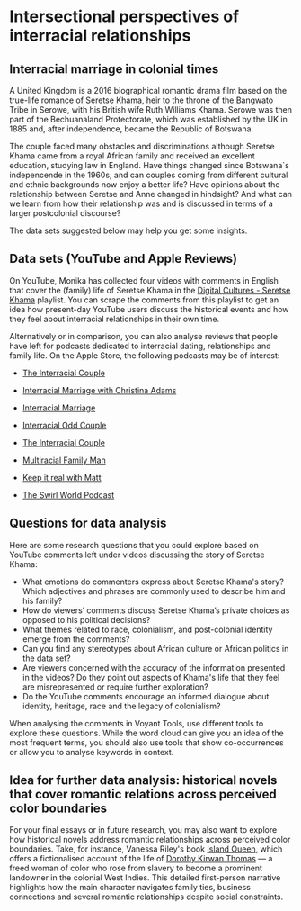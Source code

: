 # Intersectional perspectives of interracial relationships

## Interracial marriage in colonial times

A United Kingdom is a 2016 biographical romantic drama film based on the true-life romance of Seretse Khama, 
heir to the throne of the Bangwato Tribe in Serowe, with his British wife Ruth Williams Khama.
Serowe was then part of the Bechuanaland Protectorate, which was established by the UK in 1885 and, after independence,
became the Republic of Botswana.

The couple faced many obstacles and discriminations although Seretse Khama came from a royal African family and received an excellent education,
studying law in England. Have things changed since Botswana`s indepencende in the 1960s, and can couples coming from different cultural and ethnic
backgrounds now enjoy a better life? Have opinions about the relationship between Seretse and Anne changed in hindsight? And what can we learn from how their
relationship was and is discussed in terms of a larger postcolonial discourse?

The data sets suggested below may help you get some insights.

## Data sets (YouTube and Apple Reviews)

On YouTube, Monika has collected four videos with comments in English that cover the (family) life of Seretse Khama in the [Digital Cultures - Seretse Khama](https://youtube.com/playlist?list=PL5XPG366xWVs4-pGWgNu2NLw__olk9I8E&si=KNrZLoROgJUEQDcI) playlist. You can scrape the comments from this playlist to get an idea how present-day YouTube users discuss the historical events and how they feel about interracial relationships in their own time.

Alternatively or in comparison, you can also analyse reviews that people have left for podcasts dedicated to interracial dating, relationships and family life. On the Apple Store, the following podcasts may be of interest:

- [The Interracial Couple](https://podcasts.apple.com/us/podcast/the-interracial-couple/id1499506342)

- [Interracial Marriage with Christina Adams](https://podcasts.apple.com/us/podcast/interracial-marriage-with-christina-adams/id1534758235)

- [Interracial Marriage](https://podcasts.apple.com/at/podcast/interracial-marriage/id1514522005?i=1000513366125)

- [Interracial Odd Couple](https://podcasts.apple.com/us/podcast/interracial-odd-couple/id543807722)

- [The Interracial Couple](https://podcasts.apple.com/sk/podcast/the-interracial-couple/id1499506342)

- [Multiracial Family Man](https://podcasts.apple.com/us/podcast/multiracial-family-man/id969793342)

- [Keep it real with Matt](https://podcasts.apple.com/us/podcast/keep-it-real-with-matt/id1470119157)

- [The Swirl World Podcast](https://podcasts.apple.com/us/podcast/the-swirl-world-podcast/id885695922)

## Questions for data analysis

Here are some research questions that you could explore based on YouTube comments left under videos discussing the story of Seretse Khama:

* What emotions do commenters express about Seretse Khama's story? Which adjectives and phrases are commonly used to describe him and his family?
* How do viewers’ comments discuss Seretse Khama’s private choices as opposed to his political decisions?
* What themes related to race, colonialism, and post-colonial identity emerge from the comments?
* Can you find any stereotypes about African culture or African politics in the data set?
* Are viewers concerned with the accuracy of the information presented in the videos? Do they point out aspects of Khama's life that they feel are misrepresented or require further exploration?
* Do the YouTube comments encourage an informed dialogue about identity, heritage, race and the legacy of colonialism?

When analysing the comments in Voyant Tools, use different tools to explore these questions. While the word cloud can give you an idea of the most frequent terms, you should also use tools that show co-occurrences or allow you to analyse keywords in context.

## Idea for further data analysis: historical novels that cover romantic relations across perceived color boundaries

For your final essays or in future research, you may also want to explore how historical novels address romantic relationships across perceived color boundaries. Take, for instance, Vanessa Riley's book [Island Queen](https://books.apple.com/us/audiobook/island-queen/id1561061014), which offers a fictionalised account of the life of [Dorothy Kirwan Thomas](https://en.wikipedia.org/wiki/Dorothy_Thomas_(entrepreneur)) — a freed woman of color who rose from slavery to become a prominent landowner in the colonial West Indies. This detailed first-person narrative highlights how the main character navigates family ties, business connections and several romantic relationships despite social constraints.
